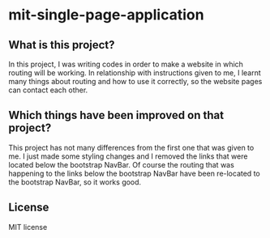 # mit-single-page-application
## What is this project?
In this project, I was writing codes in order to make a website in which routing will be working. In relationship with instructions given to me, I learnt many things about routing and how to use it correctly, so the website pages can contact each other.
## Which things have been improved on that project?
This project has not many differences from the first one that was given to me. I just made some styling changes and I removed the links that were located below the bootstrap NavBar. Of course the routing that was happening to the links below the bootstrap NavBar have been re-located to the bootstrap NavBar, so it works good.
## License
MIT license
